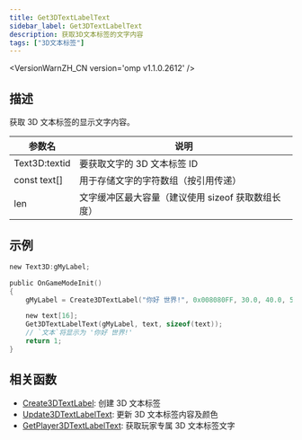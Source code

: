 ```yaml
---
title: Get3DTextLabelText
sidebar_label: Get3DTextLabelText
description: 获取3D文本标签的文字内容
tags: ["3D文本标签"]
---
```


<VersionWarnZH_CN version='omp v1.1.0.2612' />

## 描述

获取 3D 文本标签的显示文字内容。

| 参数名        | 说明                                               |
| ------------- | -------------------------------------------------- |
| Text3D:textid | 要获取文字的 3D 文本标签 ID                        |
| const text[]  | 用于存储文字的字符数组（按引用传递）               |
| len           | 文字缓冲区最大容量（建议使用 sizeof 获取数组长度） |

## 示例

```c
new Text3D:gMyLabel;

public OnGameModeInit()
{
    gMyLabel = Create3DTextLabel("你好 世界!", 0x008080FF, 30.0, 40.0, 50.0, 40.0, 0, false);

    new text[16];
    Get3DTextLabelText(gMyLabel, text, sizeof(text));
    // `文本`将显示为 '你好 世界!'
    return 1;
}
```

## 相关函数

- [Create3DTextLabel](Create3DTextLabel): 创建 3D 文本标签
- [Update3DTextLabelText](Update3DTextLabelText): 更新 3D 文本标签内容及颜色
- [GetPlayer3DTextLabelText](GetPlayer3DTextLabelText): 获取玩家专属 3D 文本标签文字
